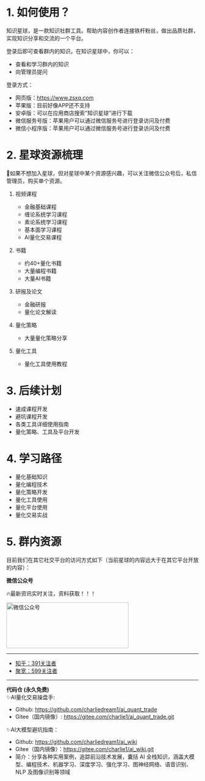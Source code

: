 # 1. 如何使用？

知识星球，是一款知识社群工具。帮助内容创作者连接铁杆粉丝，做出品质社群，实现知识分享和交流的一个平台。

登录后即可查看群内的知识。在知识星球中，你可以：
- 查看和学习群内的知识
- 向管理员提问

登录方式：
- 网页版：https://www.zsxq.com
- 苹果版：目前好像APP还不支持
- 安卓版：可以在应用商店搜索"知识星球“进行下载
- 微信服务号版：苹果用户可以通过微信服务号进行登录访问及付费
- 微信小程序版：苹果用户可以通过微信服务号进行登录访问及付费

# 2. 星球资源梳理

🎯如果不想加入星球，但对星球中某个资源感兴趣，可以关注微信公众号后，私信管理员，购买单个资源。

1. 视频课程
    - 金融基础课程
    - 缠论系统学习课程
    - 素论系统学习课程
    - 基本面学习课程
    - AI量化交易课程

2. 书籍
    - 约40+量化书籍
    - 大量编程书籍
    - 大量AI书籍

3. 研报及论文
    - 金融研报
    - 量化论文解读

4. 量化策略
    - 大量量化策略分享

5. 量化工具
    - 量化工具使用教程

# 3. 后续计划

- 速成课程开发
- 避坑课程开发
- 各类工具详细使用指南
- 量化策略、工具及平台开发

# 4. 学习路径

- 量化基础知识
- 量化编程技术
- 量化策略开发
- 量化工具使用
- 量化平台使用
- 量化交易实战

# 5. 群内资源

目前我们在其它社交平台的访问方式如下（当前星球的内容远大于在其它平台开放的内容）：

**微信公众号**

🔥最新资讯实时关注，资料获取！！！

<img src=".README_images/公众号链接.png" width = "320" height = "120" alt="微信公众号" align=center />

---

- [知乎：391关注者](https://www.zhihu.com/people/yi-dui-ji-mu-zai-kuang-xiang)
- [聚宽：599关注者](https://www.joinquant.com/user/d7aafd0b8b767b735bfb6f3639c81a6c)

---

**代码仓 (永久免费)**   
✨AI量化交易操盘手: 
- Github: https://github.com/charliedream1/ai_quant_trade
- Gitee（国内镜像）: https://gitee.com/charlie1/ai_quant_trade.git

✨AI大模型避坑指南：
- Github: https://github.com/charliedream1/ai_wiki
- Gitee（国内镜像）：https://gitee.com/charlie1/ai_wiki.git
- 简介：分享各种实用案例，追踪前沿技术发展，囊括 AI 全栈知识，涵盖大模型、编程技术、机器学习、深度学习、强化学习、图神经网络、语音识别、NLP 及图像识别等领域